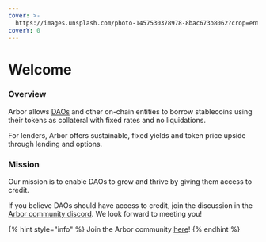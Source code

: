 ```yaml
---
cover: >-
  https://images.unsplash.com/photo-1457530378978-8bac673b8062?crop=entropy&cs=tinysrgb&fm=jpg&ixid=MnwxOTcwMjR8MHwxfHNlYXJjaHwxfHxncm93fGVufDB8fHx8MTY2MTQ1MjUyOQ&ixlib=rb-1.2.1&q=80
coverY: 0
---
```


# Welcome

### Overview

Arbor allows [DAOs](https://ethereum.org/en/dao/) and other on-chain entities to borrow stablecoins using their tokens as collateral with fixed rates and no liquidations.

For lenders, Arbor offers sustainable, fixed yields and token price upside through lending and options.

### Mission

Our mission is to enable DAOs to grow and thrive by giving them access to credit.

If you believe DAOs should have access to credit, join the discussion in the [Arbor community discord](https://discord.com/invite/MSb5xKFdf6). We look forward to meeting you!

{% hint style="info" %}
Join the Arbor community [here](https://discord.com/invite/MSb5xKFdf6)!
{% endhint %}
